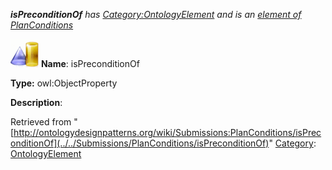 ___isPreconditionOf__ has [Category:OntologyElement](../../Category/OntologyElement "Category:OntologyElement") and is an [element of](../../Property/ElementOf "Property:ElementOf") [PlanConditions](../../Submissions/PlanConditions "Submissions:PlanConditions")_


  




[![ObjectProperty](../../images/thumb/c/c3/ObjectProperty.gif/45px-ObjectProperty.gif)](../../Image/ObjectProperty.gif "ObjectProperty")
__Name__: isPreconditionOf 


__Type:__ owl:ObjectProperty 


__Description__: 





Retrieved from "[http://ontologydesignpatterns.org/wiki/Submissions:PlanConditions/isPreconditionOf](../../Submissions/PlanConditions/isPreconditionOf)"
 [Category](http://ontologydesignpatterns.org/wiki/Special:Categories "Special:Categories"): [OntologyElement](../../Category/OntologyElement "Category:OntologyElement")